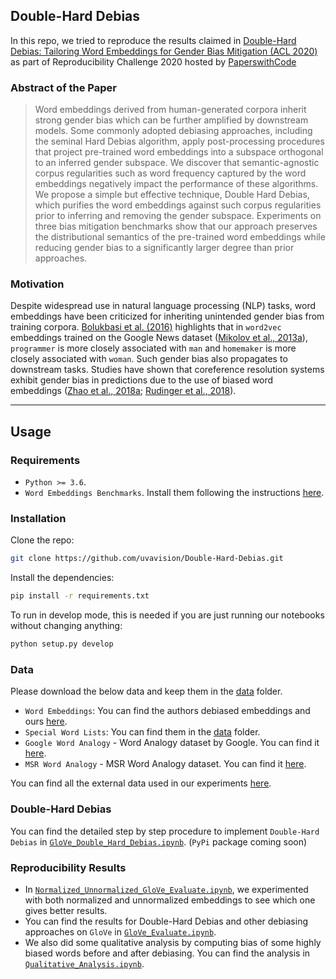 ## Double-Hard Debias
In this repo, we tried to reproduce the results claimed in [Double-Hard Debias: Tailoring Word Embeddings for Gender Bias Mitigation (ACL 2020)](https://arxiv.org/abs/2005.00965) as part of Reproducibility Challenge 2020 hosted by [PaperswithCode](https://paperswithcode.com/)

### Abstract of the Paper
> Word embeddings derived from human-generated corpora inherit strong gender bias which can be further amplified by downstream models. Some commonly adopted debiasing approaches, including the seminal Hard Debias algorithm, apply post-processing procedures that project pre-trained word embeddings into a subspace orthogonal to an inferred gender subspace. We discover that semantic-agnostic corpus regularities such as word frequency captured by the word embeddings negatively impact the performance of these algorithms. We propose a simple but effective technique, Double Hard Debias, which purifies the word embeddings against such corpus regularities prior to inferring and removing the gender subspace. Experiments on three bias mitigation benchmarks show that our approach preserves the distributional semantics of the pre-trained word embeddings while reducing gender bias to a significantly larger degree than prior approaches.

### Motivation
Despite widespread use in natural language processing (NLP) tasks, word embeddings have been criticized for inheriting unintended gender bias
from training corpora. [Bolukbasi et al. (2016)](https://arxiv.org/abs/1607.06520) highlights that in `word2vec` embeddings trained on the Google News dataset ([Mikolov et al., 2013a](https://arxiv.org/abs/1301.3781)), `programmer` is more closely associated with `man` and `homemaker` is more closely associated with `woman`. Such gender bias also propagates to downstream tasks. Studies have shown that coreference resolution systems exhibit gender bias in predictions due to the use of biased word embeddings ([Zhao et al., 2018a](https://arxiv.org/abs/1804.06876); [Rudinger et al., 2018](https://arxiv.org/abs/1804.09301)).

------------------------------------------------------------------------------------
## Usage

### Requirements
- `Python >= 3.6`.
- `Word Embeddings Benchmarks`. Install them following the instructions [here](https://github.com/kudkudak/word-embeddings-benchmarks).

### Installation
Clone the repo:
```bash
git clone https://github.com/uvavision/Double-Hard-Debias.git
```
Install the dependencies:
```bash
pip install -r requirements.txt
```
To run in develop mode, this is needed if you are just running our notebooks without changing anything:
```bash
python setup.py develop
```

### Data
Please download the below data and keep them in the [data](https://github.com/hassiahk/Double-Hard-Debias/tree/main/data) folder.
- `Word Embeddings`: You can find the authors debiased embeddings and ours [here](https://drive.google.com/drive/folders/1ZCF075LCwW6Lq2Y-G9LXhCYqudaXfPRC).
- `Special Word Lists`: You can find them in the [data](https://github.com/hassiahk/Double-Hard-Debias/tree/main/data) folder.
- `Google Word Analogy` - Word Analogy dataset by Google. You can find it [here](https://drive.google.com/drive/folders/1V81RdUmueRaG9M_ZkBCpSEQwp0AldNE5).
- `MSR Word Analogy` - MSR Word Analogy dataset. You can find it [here](https://drive.google.com/drive/folders/1bc1bdIRwc12q-rVLXBm78cTICxJNfT9i).

You can find all the external data used in our experiments [here](https://drive.google.com/drive/folders/1ZCF075LCwW6Lq2Y-G9LXhCYqudaXfPRC).

### Double-Hard Debias
You can find the detailed step by step procedure to implement `Double-Hard Debias` in [`GloVe_Double_Hard_Debias.ipynb`](https://github.com/hassiahk/Double-Hard-Debias/blob/main/notebooks/GloVe_Double_Hard_Debias.ipynb). (`PyPi` package coming soon)

### Reproducibility Results
- In [`Normalized_Unnormalized_GloVe_Evaluate.ipynb`](https://github.com/hassiahk/Double-Hard-Debias/blob/main/notebooks/Normalized_Unnormalized_GloVe_Evaluate.ipynb), we experimented with both normalized and unnormalized embeddings to see which one gives better results.
- You can find the results for Double-Hard Debias and other debiasing approaches on `GloVe` in [`GloVe_Evaluate.ipynb`](https://github.com/hassiahk/Double-Hard-Debias/blob/main/notebooks/GloVe_Evaluate.ipynb).
- We also did some qualitative analysis by computing bias of some highly biased words before and after debiasing. You can find the analysis in [`Qualitative_Analysis.ipynb`](https://github.com/hassiahk/Double-Hard-Debias/blob/main/notebooks/Qualitative_Analysis.ipynb).
